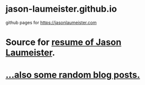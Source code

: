 # jason-laumeister.github.io
github pages for https://jasonlaumeister.com

# Source for [resume of Jason Laumeister](https://jasonlaumeister.com/resume/).
# [...also some random blog posts.](https://jasonlaumeister.com/posts/)